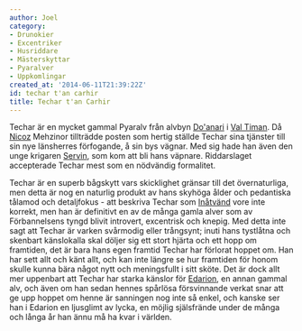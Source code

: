 ```yaml
---
author: Joel
category:
- Drunokier
- Excentriker
- Husriddare
- Mästerskyttar
- Pyaralver
- Uppkomlingar
created_at: '2014-06-11T21:39:22Z'
id: techar t'an carhir
title: Techar t'an Carhir
---
```

Techar är en mycket gammal Pyaralv från alvbyn [Do'anari] i [Val Timan]. Då [Nicoz] Mehzinor tillträdde posten som hertig ställde Techar sina tjänster till sin nye länsherres förfogande, å sin bys vägnar. Med sig hade han även den unge krigaren [Servin], som kom att bli hans väpnare. Riddarslaget accepterade Techar mest som en nödvändig formalitet.

Techar är en superb bågskytt vars skicklighet gränsar till det övernaturliga, men detta är nog en naturlig produkt av hans skyhöga ålder och pedantiska tålamod och detaljfokus - att beskriva Techar som [Inåtvänd] vore inte korrekt, men han är definitivt en av de många gamla alver som av Förbannelsens tyngd blivit introvert, excentrisk och knepig. Med detta inte sagt att Techar är varken svårmodig eller trångsynt; inuti hans tystlåtna och skenbart känslokalla skal döljer sig ett stort hjärta och ett hopp om framtiden, det är bara hans egen framtid Techar har förlorat hoppet om. Han har sett allt och känt allt, och kan inte längre se hur framtiden för honom skulle kunna bära något nytt och meningsfullt i sitt sköte. Det är dock allt mer uppenbart att Techar har starka känslor för [Edarion], en annan gammal alv, och även om han sedan hennes spårlösa försvinnande verkat snar att ge upp hoppet om henne är sanningen nog inte så enkel, och kanske ser han i Edarion en ljusglimt av lycka, en möjlig själsfrände under de många och långa år han ännu må ha kvar i världen.

  [Do'anari]: Doanari
  [Val Timan]: Val_Timan
  [Nicoz]: Nicoz
  [Servin]: Servin
  [Inåtvänd]: Inåtvänd
  [Edarion]: Edarion